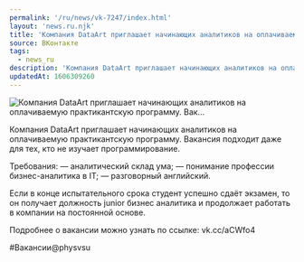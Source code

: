 ```yaml
---
permalink: '/ru/news/vk-7247/index.html'
layout: 'news.ru.njk'
title: 'Компания DataArt приглашает начинающих аналитиков на оплачиваемую практикантскую программу. Вак…'
source: ВКонтакте
tags:
  - news_ru
description: 'Компания DataArt приглашает начинающих аналитиков на оплачиваемую практикантскую программу. Вак…'
updatedAt: 1606309260
---
```

![Компания DataArt приглашает начинающих аналитиков на оплачиваемую практикантскую программу. Вак…](https://sun9-49.userapi.com/impg/X2imbfJNsaQcuPwkWVujLAJgCZzgQan3dbYcWg/9ct3vPQXPd0.jpg?size=1280x720&quality=96&sign=2f30e3fd7be8041051795c7b4b994dbd&c_uniq_tag=3tsQtwtubPRiz6wem9MC9ya9e2-GmdXncUio7odx_Yk&type=album)

Компания DataArt приглашает начинающих аналитиков на оплачиваемую практикантскую программу. Вакансия подходит даже для тех, кто не изучает программирование.

Требования:
— аналитический склад ума;
— понимание профессии бизнес-аналитика в IT;
— разговорный английский.

Если в конце испытательного срока студент успешно сдаёт экзамен, то он получает должность junior бизнес аналитика и продолжает работать в компании на постоянной основе.

Подробнее о вакансии можно узнать по ссылке: vk.cc/aCWfo4

#Вакансии@physvsu

